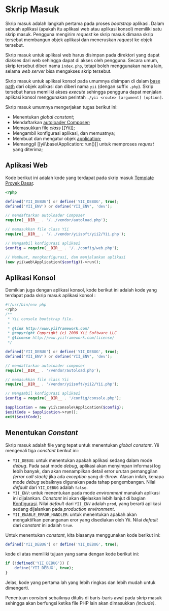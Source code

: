 Skrip Masuk
===========

Skrip masuk adalah langkah pertama pada proses _bootstrap_ aplikasi. Dalam sebuah aplikasi (apakah
itu aplikasi web atau aplikasi konsol) memiliki satu skrip masuk. Pengguna mengirim _request_ ke
skrip masuk dimana skrip tersebut membangun objek aplikasi dan meneruskan _request_ ke objek tersebut.

Skrip masuk untuk aplikasi web harus disimpan pada direktori yang dapat diakses dari web sehingga
dapat di akses oleh pengguna. Secara umum, skrip tersebut diberi nama `index.php`, tetapi boleh menggunakan nama lain,
selama _web server_ bisa mengakses skrip tersebut.

Skrip masuk untuk aplikasi konsol pada umumnya disimpan di dalam [base path](structure-applications.md)
dari objek aplikasi dan diberi nama `yii` (dengan suffix `.php`). Skrip tersebut harus memiliki akses _execute_
sehingga pengguna dapat menjalan aplikasi konsol menggunakan perintah `./yii <route> [argument] [option]`.

Skrip masuk umumnya mengerjakan tugas berikut ini:

* Menentukan _global constant_;
* Mendaftarkan [autoloader Composer](https://getcomposer.org/doc/01-basic-usage.md#autoloading);
* Memasukkan file _class_ [[Yii]];
* Mengambil konfigurasi aplikasi, dan memuatnya;
* Membuat dan mengatur objek [application](structure-applications.md);
* Memanggil [[yii\base\Application::run()]] untuk memproses _request_ yang diterima;


## Aplikasi Web<span id="web-applications"></span>

Kode berikut ini adalah kode yang terdapat pada skrip masuk [Template Proyek Dasar](start-installation.md).

```php
<?php

defined('YII_DEBUG') or define('YII_DEBUG', true);
defined('YII_ENV') or define('YII_ENV', 'dev');

// mendaftarkan autoloader Composer
require(__DIR__ . '/../vendor/autoload.php');

// memasukkan file class Yii
require(__DIR__ . '/../vendor/yiisoft/yii2/Yii.php');

// Mengambil konfigurasi aplikasi
$config = require(__DIR__ . '/../config/web.php');

// Membuat, mengkonfigurasi, dan menjalankan aplikasi
(new yii\web\Application($config))->run();
```


## Aplikasi Konsol <span id="console-applications"></span>

Demikian juga dengan aplikasi konsol, kode berikut ini adalah kode yang terdapat pada skrip masuk aplikasi konsol :

```php
#!/usr/bin/env php
<?php
/**
 * Yii console bootstrap file.
 *
 * @link http://www.yiiframework.com/
 * @copyright Copyright (c) 2008 Yii Software LLC
 * @license http://www.yiiframework.com/license/
 */

defined('YII_DEBUG') or define('YII_DEBUG', true);
defined('YII_ENV') or define('YII_ENV', 'dev');

// mendaftarkan autoloader composer
require(__DIR__ . '/vendor/autoload.php');

// memasukkan file class Yii
require(__DIR__ . '/vendor/yiisoft/yii2/Yii.php');

// Mengambil konfigurasi aplikasi
$config = require(__DIR__ . '/config/console.php');

$application = new yii\console\Application($config);
$exitCode = $application->run();
exit($exitCode);
```


## Menentukan _Constant_ <span id="defining-constants"></span>

Skrip masuk adalah file yang tepat untuk menentukan _global constant_. Yii mengenali tiga _constant_ berikut ini:

* `YII_DEBUG`: untuk menentukan apakah aplikasi sedang dalam mode _debug_. Pada saat mode _debug_, aplikasi
  akan menyimpan informasi log lebih banyak, dan akan menampilkan detail error urutan pemanggilan _(error call stack)_ jika ada _exception_ yang di-_throw_. Alasan inilah,
  kenapa mode _debug_ sebaiknya digunakan pada tahap pengembangan. Nilai _default_ dari `YII_DEBUG` adalah `false`.
* `YII_ENV`: untuk menentukan pada mode _environment_ manakah aplikasi ini dijalankan. _Constant_ ini akan dijelaskan lebih lanjut di
  bagian [Konfigurasi](concept-configurations.md#environment-constants).
  Nilai _default_ dari `YII_ENV` adalah `prod`, yang berarti aplikasi sedang dijalankan pada _production environment_.
* `YII_ENABLE_ERROR_HANDLER`: untuk menentukan apakah akan mengaktifkan penanganan eror yang disediakan oleh Yii. Nilai _default_
  dari _constant_ ini adalah `true`.

Untuk menentukan _constant_, kita biasanya menggunakan kode berikut ini:

```php
defined('YII_DEBUG') or define('YII_DEBUG', true);
```

kode di atas memiliki tujuan yang sama dengan kode berikut ini:

```php
if (!defined('YII_DEBUG')) {
    define('YII_DEBUG', true);
}
```

Jelas, kode yang pertama lah yang lebih ringkas dan lebih mudah untuk dimengerti.

Penentuan _constant_ sebaiknya ditulis di baris-baris awal pada skrip masuk sehingga akan berfungsi
ketika file PHP lain akan dimasukkan _(include)_.
